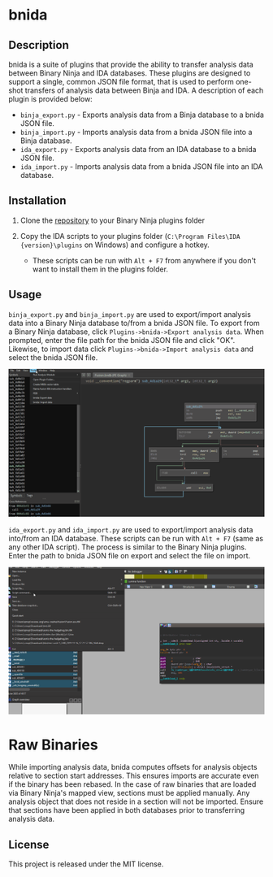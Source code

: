 # bnida

## Description

bnida is a suite of plugins that provide the ability to transfer analysis data between Binary Ninja and IDA databases.
These plugins are designed to support a single, common JSON file format, that is used to perform one-shot transfers of
analysis data between Binja and IDA. A description of each plugin is provided below:

* `binja_export.py` - Exports analysis data from a Binja database to a bnida JSON file.
* `binja_import.py` - Imports analysis data from a bnida JSON file into a Binja database.
* `ida_export.py` - Exports analysis data from an IDA database to a bnida JSON file.
* `ida_import.py` - Imports analysis data from a bnida JSON file into an IDA database.

## Installation

1. Clone the [repository](https://github.com/zznop/bnida) to your Binary Ninja plugins folder

2. Copy the IDA scripts to your plugins folder (`C:\Program Files\IDA {version}\plugins` on Windows) and configure a hotkey.
   * These scripts can be run with `Alt + F7` from anywhere if you don't want to install them in the plugins folder.

## Usage

`binja_export.py` and `binja_import.py` are used to export/import analysis data into a Binary Ninja database to/from
a bnida JSON file. To export from a Binary Ninja database, click `Plugins->bnida->Export analysis data`. When prompted, enter the
file path for the bnida JSON file and click "OK". Likewise, to import data click `Plugins->bnida->Import analysis data` and
select the bnida JSON file.

![Binja Import](screenshots/binja_import.gif "binja_import.py")

`ida_export.py` and `ida_import.py` are used to export/import analysis data into/from an IDA database. These scripts
can be run with `Alt + F7` (same as any other IDA script). The process is similar to the Binary Ninja plugins. Enter
the path to bnida JSON file on export and select the file on import.

![IDA Export](screenshots/ida_export.gif "ida_export.py")

# Raw Binaries

While importing analysis data, bnida computes offsets for analysis objects relative to section start addresses. This
ensures imports are accurate even if the binary has been rebased. In the case of raw binaries that are loaded via
Binary Ninja's mapped view, sections must be applied manually. Any analysis object that does not reside in a section
will not be imported. Ensure that sections have been applied in both databases prior to transferring analysis data.

## License

This project is released under the MIT license.
